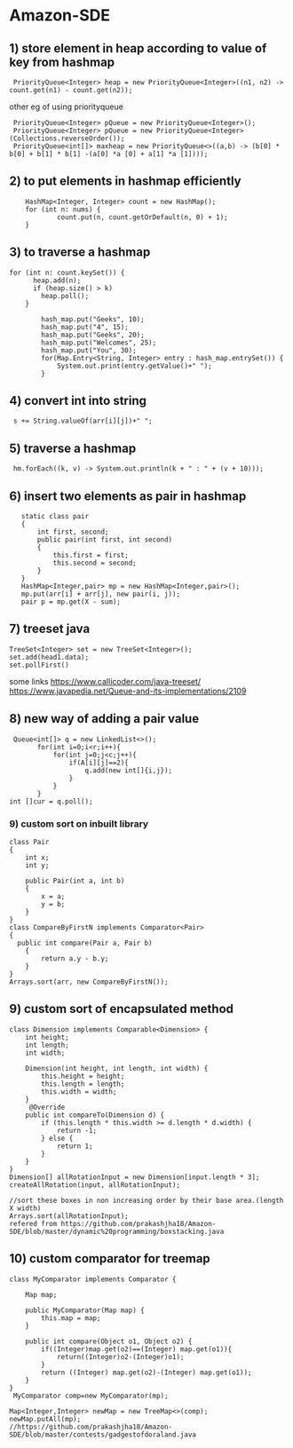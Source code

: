 # Amazon-SDE

## 1) store element in heap according to value of key from hashmap
```
 PriorityQueue<Integer> heap = new PriorityQueue<Integer>((n1, n2) -> count.get(n1) - count.get(n2));
```
other eg of using priorityqueue
```
 PriorityQueue<Integer> pQueue = new PriorityQueue<Integer>();
 PriorityQueue<Integer> pQueue = new PriorityQueue<Integer>(Collections.reverseOrder());
 PriorityQueue<int[]> maxheap = new PriorityQueue<>((a,b) -> (b[0] * b[0] + b[1] * b[1] -(a[0] *a [0] + a[1] *a [1])));
```
  
## 2) to put elements in hashmap efficiently
```
    HashMap<Integer, Integer> count = new HashMap();
    for (int n: nums) {
            count.put(n, count.getOrDefault(n, 0) + 1);
    }
```

## 3) to traverse a hashmap
```
for (int n: count.keySet()) {
      heap.add(n);
      if (heap.size() > k)
        heap.poll();
    }
    
        hash_map.put("Geeks", 10); 
        hash_map.put("4", 15); 
        hash_map.put("Geeks", 20); 
        hash_map.put("Welcomes", 25); 
        hash_map.put("You", 30); 
        for(Map.Entry<String, Integer> entry : hash_map.entrySet()) {
            System.out.print(entry.getValue()+" ");
        }
```
## 4) convert int into string 
```
 s += String.valueOf(arr[i][j])+" "; 
 ```
 
 ## 5) traverse a hashmap
 ```
  hm.forEach((k, v) -> System.out.println(k + " : " + (v + 10))); 
  ```
  
 ## 6) insert two elements as pair in hashmap
 ```
    static class pair 
    {  
        int first, second;  
        public pair(int first, int second)  
        {  
            this.first = first;  
            this.second = second;  
        }  
    } 
    HashMap<Integer,pair> mp = new HashMap<Integer,pair>(); 
    mp.put(arr[i] + arr[j], new pair(i, j)); 
    pair p = mp.get(X - sum); 
 ```
 
 ## 7) treeset java
 ```
 TreeSet<Integer> set = new TreeSet<Integer>();
 set.add(head1.data);
 set.pollFirst()
 ```
 some links
 https://www.callicoder.com/java-treeset/
 https://www.javapedia.net/Queue-and-its-implementations/2109
 
 ## 8) new way of adding a pair value
 ```
  Queue<int[]> q = new LinkedList<>();
        for(int i=0;i<r;i++){
            for(int j=0;j<c;j++){
                if(A[i][j]==2){
                    q.add(new int[]{i,j});
                }
            }
        }
 int []cur = q.poll();
```

### 9) custom sort on inbuilt library
```
class Pair
{
    int x;
    int y;
    
    public Pair(int a, int b)
    {
        x = a;
        y = b;
    }
}
class CompareByFirstN implements Comparator<Pair>
{
  public int compare(Pair a, Pair b)
    {
        return a.y - b.y;
    }
}
Arrays.sort(arr, new CompareByFirstN());
```
## 9) custom sort of encapsulated method
```
class Dimension implements Comparable<Dimension> {
    int height;
    int length;
    int width;

    Dimension(int height, int length, int width) {
        this.height = height;
        this.length = length;
        this.width = width;
    }
     @Override
    public int compareTo(Dimension d) {
        if (this.length * this.width >= d.length * d.width) {
            return -1;
        } else {
            return 1;
        }
    }
}
Dimension[] allRotationInput = new Dimension[input.length * 3];
createAllRotation(input, allRotationInput);

//sort these boxes in non increasing order by their base area.(length X width)
Arrays.sort(allRotationInput);
refered from https://github.com/prakashjha18/Amazon-SDE/blob/master/dynamic%20programming/boxstacking.java
```
## 10) custom comparator for treemap
```
class MyComparator implements Comparator {

    Map map;
    
    public MyComparator(Map map) {
        this.map = map;
    }
    
    public int compare(Object o1, Object o2) {
        if((Integer)map.get(o2)==(Integer) map.get(o1)){
            return((Integer)o2-(Integer)o1);
        }
        return ((Integer) map.get(o2)-(Integer) map.get(o1));
    }
}
 MyComparator comp=new MyComparator(mp);

Map<Integer,Integer> newMap = new TreeMap<>(comp);
newMap.putAll(mp);
//https://github.com/prakashjha18/Amazon-SDE/blob/master/contests/gadgestofdoraland.java

```
 

